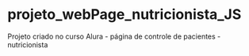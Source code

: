 # projeto_webPage_nutricionista_JS
Projeto criado no curso Alura - página de controle de pacientes - nutricionista
